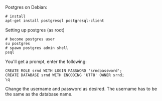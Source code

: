 
Postgres on Debian:


    # install
    apt-get install postgresql postgresql-client


Setting up postgres (as root)

    # become postgres user
    su postgres
    # spawn postgres admin shell
    psql

You'll get a prompt, enter the following:

    CREATE ROLE srnd WITH LOGIN PASSWORD 'srndpassword';
    CREATE DATABASE srnd WITH ENCODING 'UTF8' OWNER srnd;
    \q

Change the username and password as desired.
The username has to be the same as the database name.
